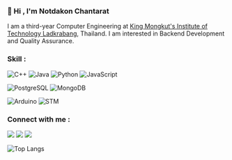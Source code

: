 ### 👋 Hi , I'm Notdakon Chantarat 

I am a third-year Computer Engineering at [King Mongkut's Institute of Technology Ladkrabang](https://www.kmitl.ac.th/), Thailand.
I am interested in Backend Development and Quality Assurance.

### Skill :

![C++](https://img.shields.io/badge/C++-00599C?style=for-the-badge&logo=cplusplus&logoColor=white)
![Java](https://img.shields.io/badge/Java-ED8B00?style=for-the-badge&logo=java&logoColor=white)
![Python](https://img.shields.io/badge/Python-3776AB?style=for-the-badge&logo=python&logoColor=white)
![JavaScript](https://img.shields.io/badge/JavaScript-F7DF1E?style=for-the-badge&logo=javascript&logoColor=black)

![PostgreSQL](https://img.shields.io/badge/PostgreSQL-316192?style=for-the-badge&logo=postgresql&logoColor=white)
![MongoDB](https://img.shields.io/badge/MongoDB-47A248?style=for-the-badge&logo=mongodb&logoColor=white)

![Arduino](https://img.shields.io/badge/Arduino-00979D?style=for-the-badge&logo=arduino&logoColor=white)
![STM](https://img.shields.io/badge/STMicroelectronics-03234B?style=for-the-badge&logo=stmicroelectronics&logoColor=white)

### Connect with me :

[<img src="https://img.shields.io/badge/instagram-%2312100E.svg?&style=for-the-badge&logo=instagram&logoColor=white&color=black" />](https://www.instagram.com/ntd.chnn/)
[<img src="https://img.shields.io/badge/facebook-%2312100E.svg?&style=for-the-badge&logo=facebook&logoColor=white&color=black" />](https://www.facebook.com/Dungo.Mnc)
[<img src="https://img.shields.io/badge/linkedin-%2312100E.svg?&style=for-the-badge&logo=linkedin&logoColor=white&color=black" />](https://www.linkedin.com/in/ntd-chnn-ab6823214/)

![Top Langs](https://github-readme-stats.vercel.app/api/top-langs/?username=NtdChnn&theme=github_dark&layout=compact&align=center&card_width=1001)
